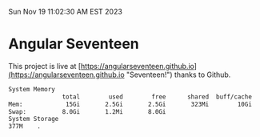 Sun Nov 19 11:02:30 AM EST 2023

# Angular Seventeen


This project is live at [https://angularseventeen.github.io](https://angularseventeen.github.io "Seventeen!") thanks to Github.

```bash
System Memory
               total        used        free      shared  buff/cache   available
Mem:            15Gi       2.5Gi       2.5Gi       323Mi        10Gi        12Gi
Swap:          8.0Gi       1.2Mi       8.0Gi
System Storage
377M	.
```
